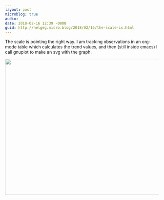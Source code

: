 ```yaml
---
layout: post
microblog: true
audio: 
date: 2018-02-16 12:39 -0000
guid: http://helgeg.micro.blog/2018/02/16/the-scale-is.html
---
```

The scale is pointing the right way. I am tracking observations in an org-mode table which calculates the trend values, and then (still inside emacs) I call gnuplot to make an svg with the graph. 

<img src="http://microblog.helgegudmundsen.com/uploads/2018/edff7f756b.jpg" width="600" height="445" />
